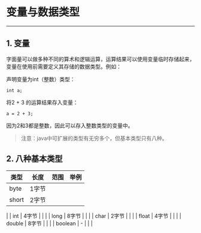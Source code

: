 # 变量与数据类型

***

## 1. 变量
字面量可以做多种不同的算术和逻辑运算，运算结果可以使用变量临时存储起来，变量在使用前需要定义其存储的数据类型。例如：

声明变量为int（整数）类型：
```
int a;
```

将2 + 3 的运算结果存入变量：
```
a = 2 + 3;
```
因为2和3都是整数，因此可以存入整数类型的变量中。

> 注意：java中可扩展的类型有无穷多个，但基本类型只有八种。

## 2. 八种基本类型

| 类型 | 长度 | 范围 | 举例 |
|---|---|---|---|
| byte | 1字节  |   | |
| short | 2字节  |   | |
| int | 4字节  |   | |
| long | 8字节  |   | |
| char | 2字节  |   | |
| float | 4字节  |   | |
| double | 8字节  |   | |
| boolean  | -  |   | |
